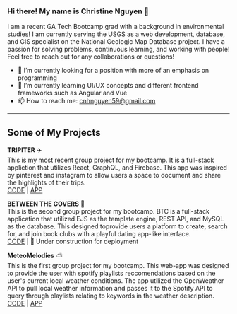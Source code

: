 ### Hi there! My name is Christine Nguyen 👋
<!--
**cnhnguyen59/cnhnguyen59** is a ✨ _special_ ✨ repository because its `README.md` (this file) appears on your GitHub profile.

Here are some ideas to get you started:

- 🔭 I’m currently working on ...
- 🌱 I’m currently learning ...
- 👯 I’m looking to collaborate on ...
- 🤔 I’m looking for help with ...
- 💬 Ask me about ...
- 📫 How to reach me: ...
- 😄 Pronouns: ...
- ⚡ Fun fact: ...
-->
I am a recent GA Tech Bootcamp grad with a background in environmental studies! I am currently serving the USGS as a web development, database, and GIS specialist on the National Geologic Map Database project. I have a passion for solving problems, continuous learning, and working with people! Feel free to reach out for any collaborations or questions! 

- 🔭 I’m currently looking for a position with more of an emphasis on programming
- 🌱 I’m currently learning UI/UX concepts and different frontend frameworks such as Angular and Vue
- 📫 How to reach me: cnhnguyen59@gmail.com

----

## Some of My Projects

**TRIPITER** ✈️
<br>
This is my most recent group project for my bootcamp. It is a full-stack appliction that utilizes React, GraphQL, and   Firebase. This app was inspired by pinterest and instagram to allow users a space to document and share the highlights   of their trips.
<br>
[CODE](https://github.com/cnhnguyen59/tripiter) | [APP](https://tripiter.herokuapp.com/)

**BETWEEN THE COVERS** 📖
<br>
This is the second group project for my bootcamp. BTC is a full-stack application that utilized EJS as the template engine, REST API, and MySQL as the database. This designed toprovide users a platform to create, search for, and join book clubs with a playful dating app-like interface.
<br>
[CODE](https://github.com/acuson/between-the-covers) | 🚧 Under construction for deployment

**MeteoMelodies** ⛅
<br>
This is the first group project for my bootcamp. This web-app was designed to provide the user with spotify playlists   reccomendations based on the user's current local weather conditions. The app utilized the OpenWeather API to pull       local weather information and passes it to the Spotify API to query through playlists relating to keywords in the       weather description.
<br>
[CODE](https://github.com/acuson/meteo-melodies) | [APP](https://acuson.github.io/meteo-melodies/)





